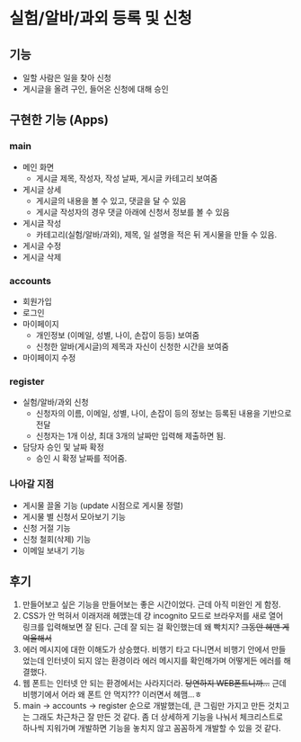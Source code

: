 # 실험/알바/과외 등록 및 신청
## 기능
- 일할 사람은 일을 찾아 신청
- 게시글을 올려 구인, 들어온 신청에 대해 승인

## 구현한 기능 (Apps)
### main 
- 메인 화면
    - 게시글 제목, 작성자, 작성 날짜, 게시글 카테고리 보여줌
- 게시글 상세
    - 게시글의 내용을 볼 수 있고, 댓글을 달 수 있음
    - 게시글 작성자의 경우 댓글 아래에 신청서 정보를 볼 수 있음
- 게시글 작성
    - 카테고리(실험/알바/과외), 제목, 일 설명을 적은 뒤 게시물을 만들 수 있음.
- 게시글 수정
- 게시글 삭제

### accounts 
- 회원가입
- 로그인
- 마이페이지
    - 개인정보 (이메일, 성별, 나이, 손잡이 등등) 보여줌
    - 신청한 알바(게시글)의 제목과 자신이 신청한 시간을 보여줌
- 마이페이지 수정

### register
- 실험/알바/과외 신청
    - 신청자의 이름, 이메일, 성별, 나이, 손잡이 등의 정보는 등록된 내용을 기반으로 전달
    - 신청자는 1개 이상, 최대 3개의 날짜만 입력해 제출하면 됨.
- 담당자 승인 및 날짜 확정
    - 승인 시 확정 날짜를 적어줌.


### 나아갈 지점
- 게시물 끌올 기능 (update 시점으로 게시물 정렬)
- 게시물 별 신청서 모아보기 기능
- 신청 거절 기능
- 신청 철회(삭제) 기능
- 이메일 보내기 기능


## 후기
1. 만들어보고 싶은 기능을 만들어보는 좋은 시간이었다. 근데 아직 미완인 게 함정.
2. CSS가 안 먹혀서 이래저래 헤맸는데 걍 incognito 모드로 브라우저를 새로 열어 링크를 입력해보면 잘 된다. 근데 잘 되는 걸 확인했는데 왜 빡치지? ~~그동안 헤맨 게 억울해서~~ 
3. 에러 메시지에 대한 이해도가 상승했다. 비행기 타고 다니면서 비행기 안에서 만들었는데 인터넷이 되지 않는 환경이라 에러 메시지를 확인해가며 어떻게든 에러를 해결했다. 
4. 웹 폰트는 인터넷 안 되는 환경에서는 사라지더라. ~~당연하지 WEB폰트니까...~~ 근데 비행기에서 어라 왜 폰트 안 먹지??? 이러면서 헤맴...ㅎ
5. main -> accounts -> register 순으로 개발했는데, 큰 그림만 가지고 만든 것치고는 그래도 차근차근 잘 만든 것 같다. 좀 더 상세하게 기능을 나눠서 체크리스트로 하나씩 지워가며 개발하면 기능을 놓치지 않고 꼼꼼하게 개발할 수 있을 것 같다.

